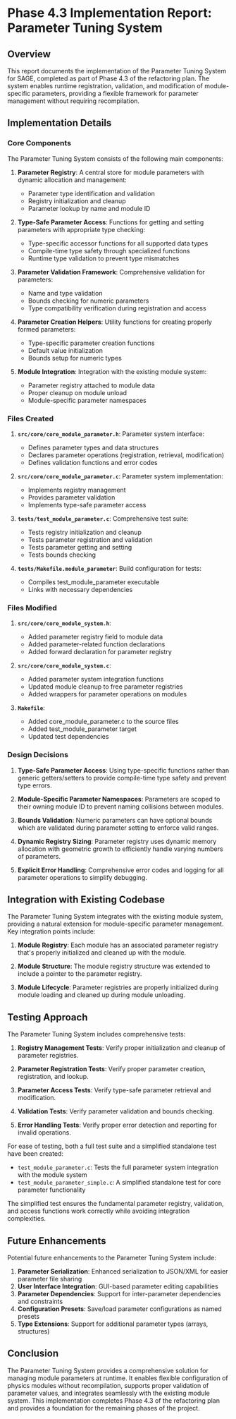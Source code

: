 # Phase 4.3 Implementation Report: Parameter Tuning System

## Overview

This report documents the implementation of the Parameter Tuning System for SAGE, completed as part of Phase 4.3 of the refactoring plan. The system enables runtime registration, validation, and modification of module-specific parameters, providing a flexible framework for parameter management without requiring recompilation.

## Implementation Details

### Core Components

The Parameter Tuning System consists of the following main components:

1. **Parameter Registry**: A central store for module parameters with dynamic allocation and management:
   - Parameter type identification and validation
   - Registry initialization and cleanup
   - Parameter lookup by name and module ID

2. **Type-Safe Parameter Access**: Functions for getting and setting parameters with appropriate type checking:
   - Type-specific accessor functions for all supported data types
   - Compile-time type safety through specialized functions
   - Runtime type validation to prevent type mismatches

3. **Parameter Validation Framework**: Comprehensive validation for parameters:
   - Name and type validation
   - Bounds checking for numeric parameters
   - Type compatibility verification during registration and access

4. **Parameter Creation Helpers**: Utility functions for creating properly formed parameters:
   - Type-specific parameter creation functions
   - Default value initialization
   - Bounds setup for numeric types

5. **Module Integration**: Integration with the existing module system:
   - Parameter registry attached to module data
   - Proper cleanup on module unload
   - Module-specific parameter namespaces

### Files Created

1. **`src/core/core_module_parameter.h`**: Parameter system interface:
   - Defines parameter types and data structures
   - Declares parameter operations (registration, retrieval, modification)
   - Defines validation functions and error codes

2. **`src/core/core_module_parameter.c`**: Parameter system implementation:
   - Implements registry management
   - Provides parameter validation
   - Implements type-safe parameter access

3. **`tests/test_module_parameter.c`**: Comprehensive test suite:
   - Tests registry initialization and cleanup
   - Tests parameter registration and validation
   - Tests parameter getting and setting
   - Tests bounds checking

4. **`tests/Makefile.module_parameter`**: Build configuration for tests:
   - Compiles test_module_parameter executable
   - Links with necessary dependencies

### Files Modified

1. **`src/core/core_module_system.h`**:
   - Added parameter registry field to module data
   - Added parameter-related function declarations
   - Added forward declaration for parameter registry

2. **`src/core/core_module_system.c`**:
   - Added parameter system integration functions
   - Updated module cleanup to free parameter registries
   - Added wrappers for parameter operations on modules

3. **`Makefile`**:
   - Added core_module_parameter.c to the source files
   - Added test_module_parameter target
   - Updated test dependencies

### Design Decisions

1. **Type-Safe Parameter Access**: Using type-specific functions rather than generic getters/setters to provide compile-time type safety and prevent type errors.

2. **Module-Specific Parameter Namespaces**: Parameters are scoped to their owning module ID to prevent naming collisions between modules.

3. **Bounds Validation**: Numeric parameters can have optional bounds which are validated during parameter setting to enforce valid ranges.

4. **Dynamic Registry Sizing**: Parameter registry uses dynamic memory allocation with geometric growth to efficiently handle varying numbers of parameters.

5. **Explicit Error Handling**: Comprehensive error codes and logging for all parameter operations to simplify debugging.

## Integration with Existing Codebase

The Parameter Tuning System integrates with the existing module system, providing a natural extension for module-specific parameter management. Key integration points include:

1. **Module Registry**: Each module has an associated parameter registry that's properly initialized and cleaned up with the module.

2. **Module Structure**: The module registry structure was extended to include a pointer to the parameter registry.

3. **Module Lifecycle**: Parameter registries are properly initialized during module loading and cleaned up during module unloading.

## Testing Approach

The Parameter Tuning System includes comprehensive tests:

1. **Registry Management Tests**: Verify proper initialization and cleanup of parameter registries.

2. **Parameter Registration Tests**: Verify proper parameter creation, registration, and lookup.

3. **Parameter Access Tests**: Verify type-safe parameter retrieval and modification.

4. **Validation Tests**: Verify parameter validation and bounds checking.

5. **Error Handling Tests**: Verify proper error detection and reporting for invalid operations.

For ease of testing, both a full test suite and a simplified standalone test have been created:

- `test_module_parameter.c`: Tests the full parameter system integration with the module system
- `test_module_parameter_simple.c`: A simplified standalone test for core parameter functionality

The simplified test ensures the fundamental parameter registry, validation, and access functions work correctly while avoiding integration complexities.

## Future Enhancements

Potential future enhancements to the Parameter Tuning System include:

1. **Parameter Serialization**: Enhanced serialization to JSON/XML for easier parameter file sharing
2. **User Interface Integration**: GUI-based parameter editing capabilities
3. **Parameter Dependencies**: Support for inter-parameter dependencies and constraints
4. **Configuration Presets**: Save/load parameter configurations as named presets
5. **Type Extensions**: Support for additional parameter types (arrays, structures)

## Conclusion

The Parameter Tuning System provides a comprehensive solution for managing module parameters at runtime. It enables flexible configuration of physics modules without recompilation, supports proper validation of parameter values, and integrates seamlessly with the existing module system. This implementation completes Phase 4.3 of the refactoring plan and provides a foundation for the remaining phases of the project.